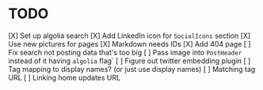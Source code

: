# TODO

[X] Set up algolia search
[X] Add LinkedIn icon for `SocialIcons` section
[X] Use new pictures for pages
[X] Markdown needs IDs
[X] Add 404 page
[ ] Fix search not posting data that's too big
[ ] Pass image into `PostHeader` instead of it having `algolia` flag`
[ ] Figure out twitter embedding plugin
[ ] Tag mapping to display names? (or just use display names)
[ ] Matching tag URL
[ ] Linking home updates URL
